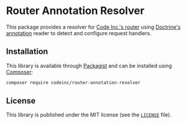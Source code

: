 # Router Annotation Resolver

This package provides a resolver for [Code Inc.'s router](https://github.com/CodeIncHQ/Router) using [Doctrine's annotation](https://github.com/doctrine/annotations) reader to detect and configure request handlers.

## Installation

This library is available through [Packagist](https://packagist.org/packages/codeinc/router-annotation-resolver) and can be installed using [Composer](https://getcomposer.org/): 

```bash
composer require codeinc/router-annotation-resolver
```

## License 
This library is published under the MIT license (see the [`LICENSE`](LICENSE) file).